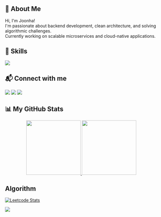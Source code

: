 ## 👋 About Me

Hi, I'm Joonha!  
I'm passionate about backend development, clean architecture, and solving algorithmic challenges.  
Currently working on scalable microservices and cloud-native applications.

## 🧰 Skills

![](https://img.shields.io/badge/-java-critical)

## 📬 Connect with me
<p align="left">
  <a href="https://github.com/iinow"><img src="https://img.shields.io/badge/GitHub-181717?style=for-the-badge&logo=github&logoColor=white"/></a>
  <a href="YOUR_LINKEDIN_URL"><img src="https://img.shields.io/badge/LinkedIn-0A66C2?style=for-the-badge&logo=linkedin&logoColor=white"/></a>
  <a href="mailto:dev.iinow.o@gmail.com"><img src="https://img.shields.io/badge/Email-EA4335?style=for-the-badge&logo=gmail&logoColor=white"/></a>
</p>

## 📊 My GitHub Stats
<p align="center">
  <a href="https://github.com/iinow">
    <img height="180em" src="https://github-readme-stats.vercel.app/api?username=iinow&show_icons=true&theme=dracula&include_all_commits=true&count_private=true"/>
    <img height="180em" src="https://github-readme-stats.vercel.app/api/top-langs/?username=iinow&layout=compact&langs_count=8&theme=dracula"/>
  </a>
</p>

## Algorithm

[![Leetcode Stats](https://leetcard.jacoblin.cool/iinow)](https://leetcode.com/iinow)

<a href="https://github.com/devxb/gitanimals">
  <img src="https://render.gitanimals.org/farms/iinow"/>
</a>
